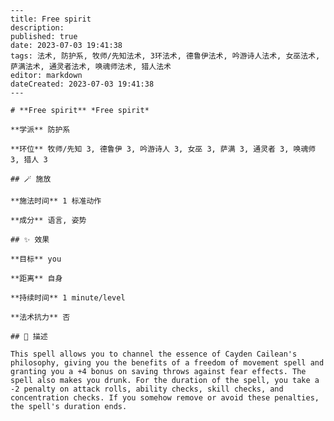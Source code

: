 
    ---
    title: Free spirit
    description: 
    published: true
    date: 2023-07-03 19:41:38
    tags: 法术, 防护系, 牧师/先知法术, 3环法术, 德鲁伊法术, 吟游诗人法术, 女巫法术, 萨满法术, 通灵者法术, 唤魂师法术, 猎人法术
    editor: markdown
    dateCreated: 2023-07-03 19:41:38
    ---

    # **Free spirit** *Free spirit*

    **学派** 防护系 

    **环位** 牧师/先知 3, 德鲁伊 3, 吟游诗人 3, 女巫 3, 萨满 3, 通灵者 3, 唤魂师 3, 猎人 3

    ## 🪄 施放

    **施法时间** 1 标准动作

    **成分** 语言, 姿势

    ## ✨ 效果 

    **目标** you 

    **距离** 自身  

    **持续时间** 1 minute/level 

    **法术抗力** 否

    ## 📖 描述

    This spell allows you to channel the essence of Cayden Cailean's philosophy, giving you the benefits of a freedom of movement spell and granting you a +4 bonus on saving throws against fear effects. The spell also makes you drunk. For the duration of the spell, you take a -2 penalty on attack rolls, ability checks, skill checks, and concentration checks. If you somehow remove or avoid these penalties, the spell's duration ends.
    